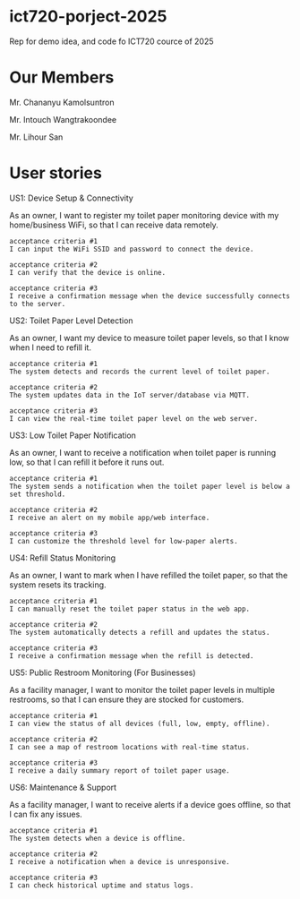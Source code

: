 # ict720-porject-2025
Rep for demo idea, and code fo ICT720 cource of 2025

# Our Members
Mr. Chananyu Kamolsuntron 

Mr. Intouch Wangtrakoondee

Mr. Lihour San

# User stories 
US1: Device Setup & Connectivity

As an owner, I want to register my toilet paper monitoring device with my home/business WiFi, so that I can receive data remotely.

    acceptance criteria #1
    I can input the WiFi SSID and password to connect the device.

    acceptance criteria #2
    I can verify that the device is online.

    acceptance criteria #3
    I receive a confirmation message when the device successfully connects to the server.

US2: Toilet Paper Level Detection

As an owner, I want my device to measure toilet paper levels, so that I know when I need to refill it.

    acceptance criteria #1
    The system detects and records the current level of toilet paper.

    acceptance criteria #2
    The system updates data in the IoT server/database via MQTT.

    acceptance criteria #3
    I can view the real-time toilet paper level on the web server.

US3: Low Toilet Paper Notification

As an owner, I want to receive a notification when toilet paper is running low, so that I can refill it before it runs out.

    acceptance criteria #1
    The system sends a notification when the toilet paper level is below a set threshold.

    acceptance criteria #2
    I receive an alert on my mobile app/web interface.

    acceptance criteria #3
    I can customize the threshold level for low-paper alerts.

US4: Refill Status Monitoring

As an owner, I want to mark when I have refilled the toilet paper, so that the system resets its tracking.

    acceptance criteria #1
    I can manually reset the toilet paper status in the web app.

    acceptance criteria #2
    The system automatically detects a refill and updates the status.

    acceptance criteria #3
    I receive a confirmation message when the refill is detected.

US5: Public Restroom Monitoring (For Businesses)

As a facility manager, I want to monitor the toilet paper levels in multiple restrooms, so that I can ensure they are stocked for customers.

    acceptance criteria #1
    I can view the status of all devices (full, low, empty, offline).

    acceptance criteria #2
    I can see a map of restroom locations with real-time status.

    acceptance criteria #3
    I receive a daily summary report of toilet paper usage.

US6: Maintenance & Support

As a facility manager, I want to receive alerts if a device goes offline, so that I can fix any issues.

    acceptance criteria #1
    The system detects when a device is offline.

    acceptance criteria #2
    I receive a notification when a device is unresponsive.

    acceptance criteria #3
    I can check historical uptime and status logs.
